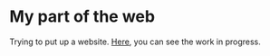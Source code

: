 # My part of the web
Trying to put up a website.
[Here](https://shivangeerathi.github.io/), you can see the work in progress.
